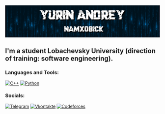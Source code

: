[![Header](https://github.com/Namxobick/Namxobick/blob/main/assets/header.png)](https://t.me/Namxobick)

## I'm a student Lobachevsky University (direction of training:  software engineering).

### Languages and Tools:
[![C++](https://img.shields.io/badge/-C++-00121d?style=for-the-badge&logo=C%2b%2b&logoColor=6296CC)](https://github.com/Namxobick/unn-cpp)
[![Python](https://img.shields.io/badge/-Python-00121d?style=for-the-badge&logo=python&logoColor=FFD638)](https://github.com/Namxobick/unn-python-2022)

### Socials:
[![Telegram](https://img.shields.io/badge/-Telegram-00121d?style=for-the-badge&logo=telegram&logoColor=27A0D9)](https://t.me/Namxobick)
[![Vkontakte](https://img.shields.io/badge/-Vkontakte-00121d?style=for-the-badge&logo=Vk&logoColor=4F7DB3)](https://vk.com/namxobick)
[![Codeforces](https://img.shields.io/badge/-Codeforces-00121d?style=for-the-badge&logo=codeforces&logoColor=4F7DB3)](https://codeforces.com/profile/Namxobick)
